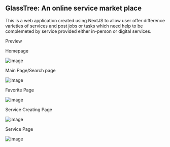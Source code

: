

## GlassTree: An online service market place

This is a web application created using NextJS to allow user offer difference varieties of services and post jobs or tasks which need help to be complemeted by service provided either in-person or digital services.


Preview

Homepage

![image](https://user-images.githubusercontent.com/47955096/206084675-98b314c2-a87d-4447-9819-94f86171f52b.png)

Main Page/Search page

![image](https://user-images.githubusercontent.com/47955096/206084855-ec80b4b3-e1c1-4eb0-be67-fcdb67f4963e.png)

Favorite Page

![image](https://user-images.githubusercontent.com/47955096/206084889-607c84ac-eb49-4568-aa30-4d8f3ea4607f.png)

Service Creating Page

![image](https://user-images.githubusercontent.com/47955096/206084937-f62c4a9c-adbd-48f0-8b04-0e89cfaf7056.png)

Service Page

![image](https://user-images.githubusercontent.com/47955096/206085038-f490e8b2-9fd1-48a8-aeec-0228bfb17489.png)

